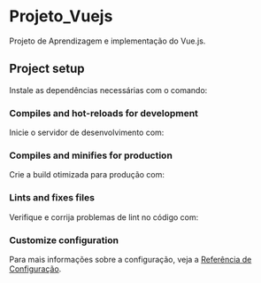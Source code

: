 # Projeto_Vuejs

Projeto de Aprendizagem e implementação do Vue.js.

## Project setup
Instale as dependências necessárias com o comando:

### Compiles and hot-reloads for development
Inicie o servidor de desenvolvimento com:

### Compiles and minifies for production
Crie a build otimizada para produção com:

### Lints and fixes files
Verifique e corrija problemas de lint no código com:

### Customize configuration
Para mais informações sobre a configuração, veja a [Referência de Configuração](https://cli.vuejs.org/config/).
